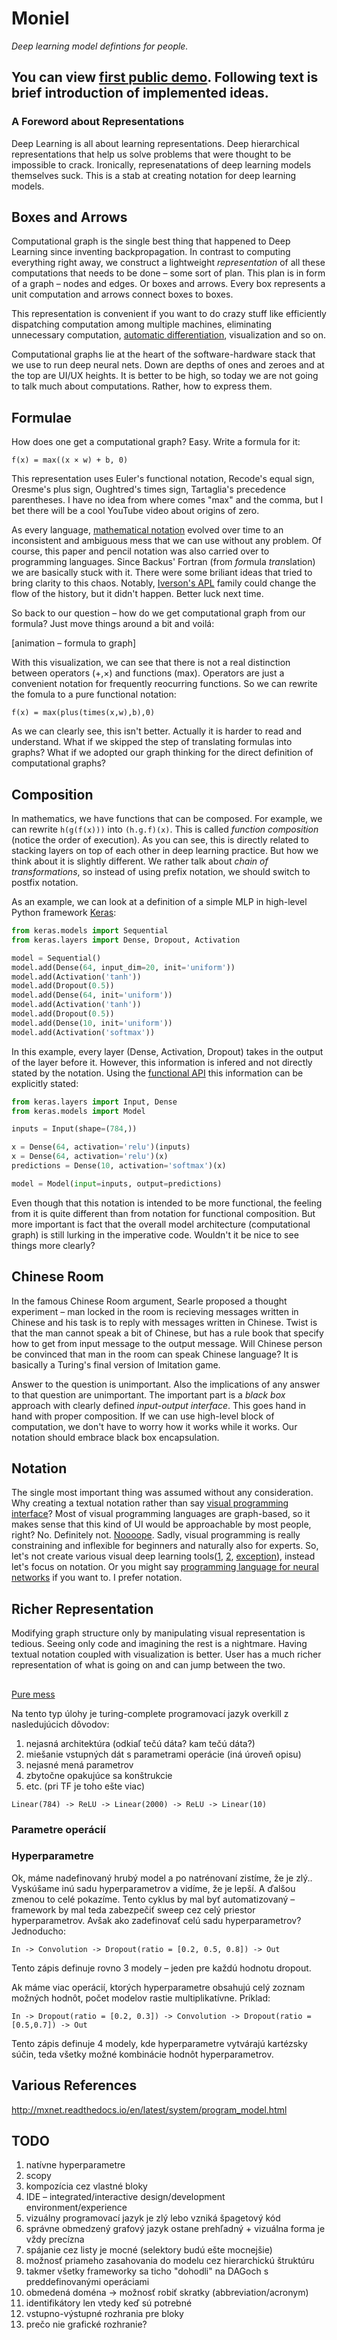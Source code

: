 # Moniel
*Deep learning model defintions for people.*

You can view [first public demo](https://www.youtube.com/watch?v=zVZqHHNQ50c). Following text is brief introduction of implemented ideas.
------------------
### A Foreword about Representations
Deep Learning is all about learning representations. Deep hierarchical representations that help us solve problems that were thought to be impossible to crack. Ironically, represenatations of deep learning models themselves suck. This is a stab at creating notation for deep learning models.

## Boxes and Arrows
Computational graph is the single best thing that happened to Deep Learning since inventing backpropagation. In contrast to computing everything right away, we construct a lightweight *representation* of all these computations that needs to be done – some sort of plan. This plan is in form of a graph – nodes and edges. Or boxes and arrows. Every box represents a unit computation and arrows connect boxes to boxes.

This representation is convenient if you want to do crazy stuff like efficiently dispatching computation among multiple machines, eliminating unnecessary computation, [automatic differentiation](https://colah.github.io/posts/2015-08-Backprop/), visualization and so on.

Computational graphs lie at the heart of the software-hardware stack that we use to run deep neural nets. Down are depths of ones and zeroes and at the top are UI/UX heights. It is better to be high, so today we are not going to talk much about computations. Rather, how to express them.
## Formulae
How does one get a computational graph? Easy. Write a formula for it:
```
f(x) = max((x × w) + b, 0)
```
This representation uses Euler's functional notation, Recode's equal sign, Oresme's plus sign, Oughtred's times sign, Tartaglia's precedence parentheses. I have no idea from where comes "max" and the comma, but I bet there will be a cool YouTube video about origins of zero.

As every language, [mathematical notation](https://en.wikipedia.org/wiki/History_of_mathematical_notation) evolved over time to an inconsistent and ambiguous mess that we can use without any problem. Of course, this paper and pencil notation was also carried over to programming languages. Since Backus' Fortran (from *for*mula *tran*slation) we are basically stuck with it. There were some briliant ideas that tried to bring clarity to this chaos. Notably, [Iverson's APL](http://dl.acm.org/ft_gateway.cfm?id=1283935&type=pdf) family could change the flow of the history, but it didn't happen. Better luck next time.

So back to our question – how do we get computational graph from our formula? Just move things around a bit and voilá:

[animation – formula to graph]

With this visualization, we can see that there is not a real distinction between operators (+,×) and functions (max). Operators are just a convenient notation for frequently reocurring functions. So we can rewrite the fomula to a pure functional notation:
```
f(x) = max(plus(times(x,w),b),0)
```
As we can clearly see, this isn't better. Actually it is harder to read and understand. What if we skipped the step of translating formulas into graphs? What if we adopted our graph thinking for the direct definition of computational graphs?
## Composition
In mathematics, we have functions that can be composed. For example, we can rewrite `h(g(f(x)))` into `(h.g.f)(x)`. This is called *function composition* (notice the order of execution). As you can see, this is directly related to stacking layers on top of each other in deep learning practice. But how we think about it is slightly different. We rather talk about *chain of transformations*, so instead of using prefix notation, we should switch to postfix notation.

As an example, we can look at a definition of a simple MLP in high-level Python framework [Keras](https://keras.io/):
```python
from keras.models import Sequential
from keras.layers import Dense, Dropout, Activation

model = Sequential()
model.add(Dense(64, input_dim=20, init='uniform'))
model.add(Activation('tanh'))
model.add(Dropout(0.5))
model.add(Dense(64, init='uniform'))
model.add(Activation('tanh'))
model.add(Dropout(0.5))
model.add(Dense(10, init='uniform'))
model.add(Activation('softmax'))
```
In this example, every layer (Dense, Activation, Dropout) takes in the output of the layer before it. However, this information is infered and not directly stated by the notation. Using the [functional API](https://keras.io/getting-started/functional-api-guide/) this information can be explicitly stated:
```python
from keras.layers import Input, Dense
from keras.models import Model

inputs = Input(shape=(784,))

x = Dense(64, activation='relu')(inputs)
x = Dense(64, activation='relu')(x)
predictions = Dense(10, activation='softmax')(x)

model = Model(input=inputs, output=predictions)
```
Even though that this notation is intended to be more functional, the feeling from it is quite different than from notation for functional composition. But more important is fact that the overall model architecture (computational graph) is still lurking in the imperative code. Wouldn't it be nice to see things more clearly?
## Chinese Room
In the famous Chinese Room argument, Searle proposed a thought experiment – man locked in the room is recieving messages written in Chinese and his task is to reply with messages written in Chinese. Twist is that the man cannot speak a bit of Chinese, but has a rule book that specify how to get from input message to the output message. Will Chinese person be convinced that man in the room can speak Chinese language? It is basically a Turing's final version of Imitation game.

Answer to the question is unimportant. Also the implications of any answer to that question are unimportant. The important part is a *black box* approach with clearly defined *input-output interface*. This goes hand in hand with proper composition. If we can use high-level block of computation, we don't have to worry how it works while it works. Our notation should embrace black box encapsulation.
## Notation
The single most important thing was assumed without any consideration. Why creating a textual notation rather than say [visual programming interface](https://www.youtube.com/watch?v=JsyKf_RlWLo)? Most of visual programming languages are graph-based, so it makes sense that this kind of UI would be approachable by most people, right? No. Definitely not. [Noooope](https://www.youtube.com/watch?v=mJXYMDu6dpY). Sadly, visual programming is really constraining and inflexible for beginners and naturally also for experts. So, let's not create various visual deep learning tools([1](https://www.youtube.com/watch?v=qS8qhzXRQWE), [2](http://dianne.intec.ugent.be/), [exception](http://lstm.seas.harvard.edu/)), instead let's focus on notation. Or you might say [programming language for neural networks](https://twitter.com/karpathy/status/469958608260579328) if you want to. I prefer notation.
## Richer Representation
Modifying graph structure only by manipulating visual representation is tedious. Seeing only code and imagining the rest is a nightmare. Having textual notation coupled with visualization is better. User has a much richer representation of what is going on and can jump between the two. 

## 

[Pure mess](https://github.com/ajtulloch/dnngraph)

Na tento typ úlohy je turing-complete programovací jazyk overkill z nasledujúcich dôvodov:

1. nejasná architektúra (odkiaľ tečú dáta? kam tečú dáta?)
2. miešanie vstupných dát s parametrami operácie (iná úroveň opisu)
3. nejasné mená parametrov
4. zbytočne opakujúce sa konštrukcie
5. etc. (pri TF je toho ešte viac)

```
Linear(784) -> ReLU -> Linear(2000) -> ReLU -> Linear(10)
```

### Parametre operácií

### Hyperparametre
Ok, máme nadefinovaný hrubý model a po natrénovaní zistíme, že je zlý.. Vyskúšame inú sadu hyperparametrov a vidíme, že je lepší. A ďalšou zmenou to celé pokazíme. Tento cyklus by mal byť automatizovaný – framework by mal teda zabezpečiť sweep cez celý priestor hyperparametrov. Avšak ako zadefinovať celú sadu hyperparametrov? Jednoducho:

```
In -> Convolution -> Dropout(ratio = [0.2, 0.5, 0.8]) -> Out
```
Tento zápis definuje rovno 3 modely – jeden pre každú hodnotu dropout.

Ak máme viac operácií, ktorých hyperparametre obsahujú celý zoznam možných hodnôt, počet modelov rastie multiplikatívne. Príklad:
```
In -> Dropout(ratio = [0.2, 0.3]) -> Convolution -> Dropout(ratio = [0.5,0.7]) -> Out
```
Tento zápis definuje 4 modely, kde hyperparametre vytvárajú kartézsky súčin, teda všetky možné kombinácie hodnôt hyperparametrov.

## Various References
http://mxnet.readthedocs.io/en/latest/system/program_model.html

## TODO

1. natívne hyperparametre 
2. scopy
3. kompozícia cez vlastné bloky
4. IDE – integrated/interactive design/development environment/experience
5. vizuálny programovací jazyk je zlý lebo vzniká špagetový kód
6. správne obmedzený grafový jazyk ostane prehľadný + vizuálna forma je vždy precízna
7. spájanie cez listy je mocné (selektory budú ešte mocnejšie)
8. možnosť priameho zasahovania do modelu cez hierarchickú štruktúru
9. takmer všetky frameworky sa ticho "dohodli" na DAGoch s preddefinovanými operáciami
10. obmedená doména -> možnosť robiť skratky (abbreviation/acronym)
11. identifikátory len vtedy keď sú potrebné
12. vstupno-výstupné rozhrania pre bloky
13. prečo nie grafické rozhranie?

